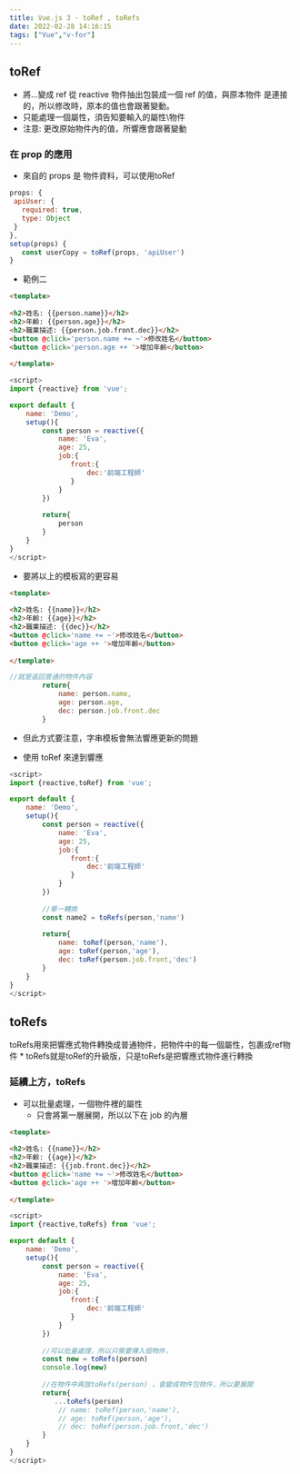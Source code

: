 ```yaml
---
title: Vue.js 3 - toRef , toRefs
date: 2022-02-28 14:16:15
tags: ["Vue","v-for"] 
---
```


## toRef
* 將...變成 ref
從 reactive 物件抽出包裝成一個 ref 的值，與原本物件 是連接的，所以修改時，原本的值也會跟著變動。
* 只能處理一個屬性，須告知要輸入的屬性\物件
* 注意: 更改原始物件內的值，所響應會跟著變動

### 在 prop 的應用
* 來自的 props 是 物件資料，可以使用toRef
```javascript
props: {
 apiUser: {
   required: true,
   type: Object
 }
},
setup(props) {
   const userCopy = toRef(props, 'apiUser')
}
```
* 範例二

```html
<template>
    
<h2>姓名: {{person.name}}</h2>
<h2>年齡: {{person.age}}</h2>
<h2>職業描述: {{person.job.front.dec}}</h2>
<button @click='person.name += ~'>修改姓名</button>
<button @click='person.age ++ '>增加年齡</button>
    
</template>

```
```javascript
<script>
import {reactive} from 'vue';

export default {
    name: 'Demo',
    setup(){
        const person = reactive({
            name: 'Eva',
            age: 25,
            job:{
               front:{
                   dec:'前端工程師'
               }
            }
        })
        
        return{
            person
        }
    }
}
</script>
```
* 要將以上的模板寫的更容易

```html
<template>
    
<h2>姓名: {{name}}</h2>
<h2>年齡: {{age}}</h2>
<h2>職業描述: {{dec}}</h2>
<button @click='name += ~'>修改姓名</button>
<button @click='age ++ '>增加年齡</button>
    
</template>

```

```javascript
//就是返回普通的物件內容
        return{
            name: person.name,
            age: person.age,
            dec: person.job.front.dec
        }
```
* 但此方式要注意，字串模板會無法響應更新的問題

* 使用 toRef 來達到響應

```javascript
<script>
import {reactive,toRef} from 'vue';

export default {
    name: 'Demo',
    setup(){
        const person = reactive({
            name: 'Eva',
            age: 25,
            job:{
               front:{
                   dec:'前端工程師'
               }
            }
        })
        
        //單一轉換
        const name2 = toRefs(person,'name')
        
        return{
            name: toRef(person,'name'),
            age: toRef(person,'age'),
            dec: toRef(person.job.front,'dec')
        }
    }
}
</script>
```


## toRefs
toRefs用來把響應式物件轉換成普通物件，把物件中的每一個屬性，包裹成ref物件
	* toRefs就是toRef的升級版，只是toRefs是把響應式物件進行轉換

### 延續上方，toRefs

* 可以批量處理，一個物件裡的屬性
    * 只會將第一層展開，所以以下在 job 的內層 

```html
<template>
    
<h2>姓名: {{name}}</h2>
<h2>年齡: {{age}}</h2>
<h2>職業描述: {{job.front.dec}}</h2>
<button @click='name += ~'>修改姓名</button>
<button @click='age ++ '>增加年齡</button>
    
</template>

```

```javascript
<script>
import {reactive,toRefs} from 'vue';

export default {
    name: 'Demo',
    setup(){
        const person = reactive({
            name: 'Eva',
            age: 25,
            job:{
               front:{
                   dec:'前端工程師'
               }
            }
        })
        
        //可以批量處理，所以只需要傳入個物件，
        const new = toRefs(person)
        console.log(new)
        
        //在物件中再放toRefs(person) ，會變成物件包物件，所以要展開
        return{
           ...toRefs(person)
            // name: toRef(person,'name'),
            // age: toRef(person,'age'),
            // dec: toRef(person.job.front,'dec')
        }
    }
}
</script>
```
